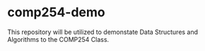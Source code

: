 # comp254-demo
This repository will be utilized to demonstate Data Structures and Algorithms to the COMP254 Class.
